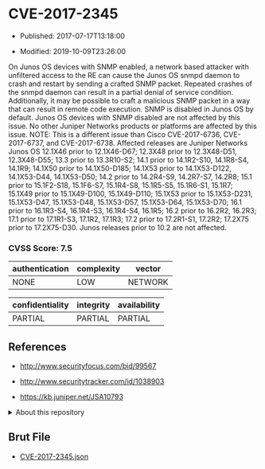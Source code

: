 # CVE-2017-2345

- Published: 2017-07-17T13:18:00

- Modified: 2019-10-09T23:26:00

On Junos OS devices with SNMP enabled, a network based attacker with unfiltered access to the RE can cause the Junos OS snmpd daemon to crash and restart by sending a crafted SNMP packet. Repeated crashes of the snmpd daemon can result in a partial denial of service condition. Additionally, it may be possible to craft a malicious SNMP packet in a way that can result in remote code execution. SNMP is disabled in Junos OS by default. Junos OS devices with SNMP disabled are not affected by this issue. No other Juniper Networks products or platforms are affected by this issue.  NOTE: This is a different issue than Cisco CVE-2017-6736, CVE-2017-6737, and CVE-2017-6738. Affected releases are Juniper Networks Junos OS 12.1X46 prior to 12.1X46-D67; 12.3X48 prior to 12.3X48-D51, 12.3X48-D55; 13.3 prior to 13.3R10-S2; 14.1 prior to 14.1R2-S10, 14.1R8-S4, 14.1R9; 14.1X50 prior to 14.1X50-D185; 14.1X53 prior to 14.1X53-D122, 14.1X53-D44, 14.1X53-D50; 14.2 prior to 14.2R4-S9, 14.2R7-S7, 14.2R8; 15.1 prior to 15.1F2-S18, 15.1F6-S7, 15.1R4-S8, 15.1R5-S5, 15.1R6-S1, 15.1R7; 15.1X49 prior to 15.1X49-D100, 15.1X49-D110; 15.1X53 prior to 15.1X53-D231, 15.1X53-D47, 15.1X53-D48, 15.1X53-D57, 15.1X53-D64, 15.1X53-D70; 16.1 prior to 16.1R3-S4, 16.1R4-S3, 16.1R4-S4, 16.1R5; 16.2 prior to 16.2R2, 16.2R3; 17.1 prior to 17.1R1-S3, 17.1R2, 17.1R3; 17.2 prior to 17.2R1-S1, 17.2R2; 17.2X75 prior to 17.2X75-D30. Junos releases prior to 10.2 are not affected.

### CVSS Score: **7.5**

| authentication | complexity | vector |
| --- | --- | --- |
| NONE | LOW | NETWORK |

| confidentiality | integrity | availability |
| --- | --- | --- |
| PARTIAL | PARTIAL | PARTIAL |

## References

* http://www.securityfocus.com/bid/99567

* http://www.securitytracker.com/id/1038903

* https://kb.juniper.net/JSA10793

<details>
<summary>About this repository</summary> 

  This repository is part of the project [Live Hack CVE](https://github.com/Live-Hack-CVE). Main website can be found [www.live-hack.org](https://www.live-hack.org) 
  
  Made by [Sn0wAlice](https://github.com/Sn0wAlice) for the people that care about security and need to have a feed of the latest CVEs. Hope you enjoy it, don't forget to star the repo and follow me on [Twitter](https://twitter.com/Sn0wAlice) and [Github](https://github.com/Sn0wAlice). And that is my [personnal website](https://www.alice-snow.me/)

  - [Home Page](https://github.com/Live-Hack-CVE)
  - [Framework](https://github.com/Live-Hack-CVE/cve-framework)
  - [CVE database](https://github.com/Live-Hack-CVE/full_database)
  - [Changelog](https://github.com/Live-Hack-CVE/Changelog)
</details>

## Brut File

* [CVE-2017-2345.json](https://raw.githubusercontent.com/Live-Hack-CVE/full_database/main/cves/2017/CVE-2017-2345.json)

